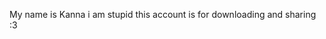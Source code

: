 My name is Kanna
i am stupid
this account is for downloading and sharing
   :3

<!---
CandyKannaGH/CandyKannaGH is a ✨ special ✨ repository because its `README.md` (this file) appears on your GitHub profile.
You can click the Preview link to take a look at your changes.
--->
